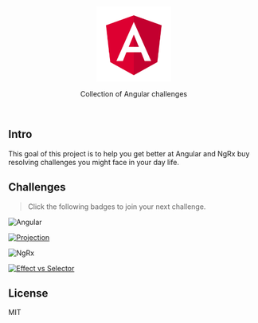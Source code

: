 <p align='center'>
  <img src='./logo/angular.svg' height="150px"/>
</p>

<p align='center'>Collection of Angular challenges</p>

<br>

## Intro

This goal of this project is to help you get better at Angular and NgRx buy resolving challenges you might face in your day life.

## Challenges

> Click the following badges to join your next challenge.

<img src="https://img.shields.io/badge/Angular--red?logo=angular" alt="Angular"/>

<a href="./apps/projection/README.md" target="_blank"><img src="https://img.shields.io/badge/1-Projection-red" alt="Projection"/></a>

<img src="https://img.shields.io/badge/NgRx--blueviolet" alt="NgRx"/>

<a href="./apps/ngrx-1/README.md" target="_blank"><img src="https://img.shields.io/badge/1-effect vs selector-blueviolet" alt="Effect vs Selector"/></a>

## License

MIT
